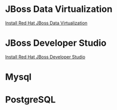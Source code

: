 # JBoss Data Virtualization

[Install Red Hat JBoss Data Virtualization](jdv-installation.md)

# JBoss Developer Studio

[Install Red Hat JBoss Developer Studio](jbds-installation.md)

# Mysql



# PostgreSQL 
